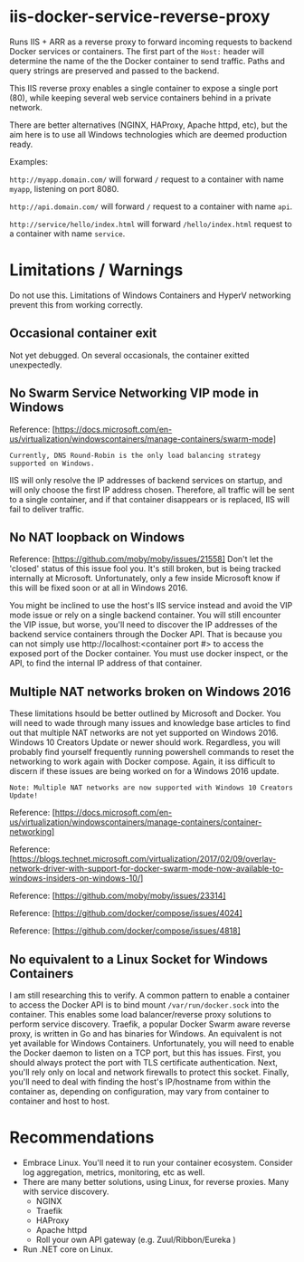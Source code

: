 # iis-docker-service-reverse-proxy

Runs IIS + ARR as a reverse proxy to forward incoming requests to backend
Docker services or containers. The first part of the `Host:` header will determine
the name of the the Docker container to send traffic. Paths and query strings
are preserved and passed to the backend.

This IIS reverse proxy enables a single container to expose a single port (80),
while keeping several web service containers behind in a private network.

There are better alternatives (NGINX, HAProxy, Apache httpd, etc), but the aim
here is to use all Windows technologies which are deemed production ready. 

Examples:

`http://myapp.domain.com/` will forward `/` request to a container with name `myapp`, listening on port 8080.

`http://api.domain.com/` will forward `/` request to a container with name `api`.

`http://service/hello/index.html` will forward `/hello/index.html` request to a container with name `service`.

# Limitations / Warnings

Do not use this. Limitations of Windows Containers and HyperV networking prevent this from working correctly.

## Occasional container exit
Not yet debugged. On several occasionals, the container exitted unexpectedly.

## No Swarm Service Networking VIP mode in Windows
Reference: [https://docs.microsoft.com/en-us/virtualization/windowscontainers/manage-containers/swarm-mode]
```
Currently, DNS Round-Robin is the only load balancing strategy supported on Windows.
```

IIS will only resolve the IP addresses of backend services on startup, and will only choose the first IP address chosen. Therefore, all traffic will be sent to a single container, and if that container disappears or is replaced, IIS will fail to deliver traffic.

## No NAT loopback on Windows
Reference: [https://github.com/moby/moby/issues/21558]
Don't let the 'closed' status of this issue fool you. It's still broken, but is being tracked internally at Microsoft. Unfortunately, only a few inside Microsoft know if this will be fixed soon or at all in Windows 2016. 

You might be inclined to use the host's IIS service instead and avoid the VIP mode issue or rely on a single backend container. You will still encounter the VIP issue, but worse, you'll need to discover the IP addresses of the backend service containers through the Docker API. That is because you can not simply use http://localhost:<container port #> to access the exposed port of the Docker container. You must use docker inspect, or the API, to find the internal IP address of that container. 

## Multiple NAT networks broken on Windows 2016
These limitations hsould be better outlined by Microsoft and Docker. You will need to wade through many issues and knowledge base articles to find out that multiple NAT networks are not yet supported on Windows 2016. Windows 10 Creators Update or newer should work. Regardless, you will probably find yourself frequently running powershell commands to reset the networking to work again with Docker compose. Again, it iss difficult to discern if these issues are being worked on for a Windows 2016 update.

```
Note: Multiple NAT networks are now supported with Windows 10 Creators Update!
```

Reference: [https://docs.microsoft.com/en-us/virtualization/windowscontainers/manage-containers/container-networking]

Reference: [https://blogs.technet.microsoft.com/virtualization/2017/02/09/overlay-network-driver-with-support-for-docker-swarm-mode-now-available-to-windows-insiders-on-windows-10/]

Reference: [https://github.com/moby/moby/issues/23314]

Reference: [https://github.com/docker/compose/issues/4024]

Reference: [https://github.com/docker/compose/issues/4818]

## No equivalent to a Linux Socket for Windows Containers
I am still researching this to verify. A common pattern to enable a container to access the Docker API is to bind mount `/var/run/docker.sock` into the container. This enables some load balancer/reverse proxy solutions to perform service discovery. Traefik, a popular Docker Swarm aware reverse proxy, is written in Go and has binaries for Windows. An equivalent is not yet available for Windows Containers. Unfortunately, you will need to enable the Docker daemon to listen on a TCP port, but this has issues. First, you should always protect the port with TLS certificate authentication. Next, you'll rely only on local and network firewalls to protect this socket. Finally, you'll need to deal with finding the host's IP/hostname from within the container as, depending on configuration, may vary from container to container and host to host. 

# Recommendations

- Embrace Linux. You'll need it to run your container ecosystem. Consider log aggregation, metrics, monitoring, etc as well.
- There are many better solutions, using Linux, for reverse proxies. Many with service discovery.
  - NGINX
  - Traefik
  - HAProxy
  - Apache httpd
  - Roll your own API gateway (e.g. Zuul/Ribbon/Eureka )
- Run .NET core on Linux.

